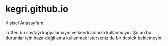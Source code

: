 # kegri.github.io
Kişisel Anasayfam.

Lütfen bu sayfayı kopyalamayın ve kendi adınıza kullanmayın. Şu an bu durumlar için hazır değil ama kullanmak isterseniz de bir destek beklemeyin.
